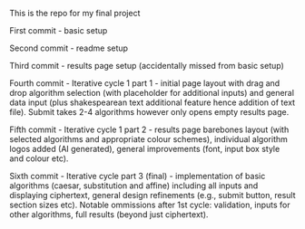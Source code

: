 This is the repo for my final project

First commit - basic setup

Second commit - readme setup

Third commit - results page setup (accidentally missed from basic setup)

Fourth commit - Iterative cycle 1 part 1 - initial page layout with drag and drop algorithm selection (with placeholder for additional inputs) and general data input (plus shakespearean text additional feature hence addition of text file). Submit takes 2-4 algorithms however only opens empty results page.

Fifth commit - Iterative cycle 1 part 2 - results page barebones layout (with selected algorithms and appropriate colour schemes), individual algorithm logos added (AI generated), general improvements (font, input box style and colour etc).

Sixth commit - Iterative cycle part 3 (final) - implementation of basic algorithms (caesar, substitution and affine) including all inputs and displaying ciphertext, general design refinements (e.g., submit button, result section sizes etc). 
Notable ommissions after 1st cycle: validation, inputs for other algorithms, full results (beyond just ciphertext).